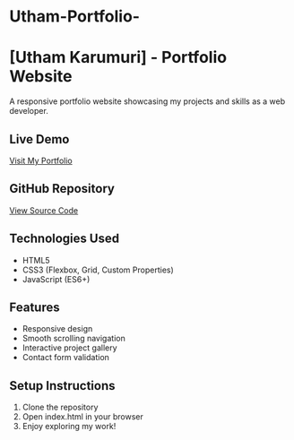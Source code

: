 # Utham-Portfolio-

# [Utham Karumuri] - Portfolio Website

A responsive portfolio website showcasing my projects and skills as a web developer.

## Live Demo
[Visit My Portfolio](http://127.0.0.1:5500/vscode%202/portfolio/Index.html)

## GitHub Repository
[View Source Code](your-github-repo-link)

## Technologies Used
- HTML5
- CSS3 (Flexbox, Grid, Custom Properties)
- JavaScript (ES6+)

## Features
- Responsive design
- Smooth scrolling navigation
- Interactive project gallery
- Contact form validation

## Setup Instructions
1. Clone the repository
2. Open index.html in your browser
3. Enjoy exploring my work!



